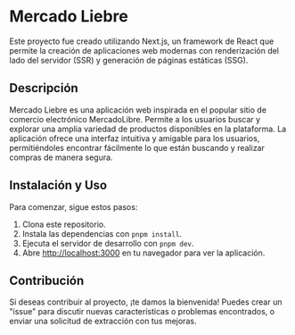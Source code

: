 # Mercado Liebre

Este proyecto fue creado utilizando Next.js, un framework de React que permite la creación de aplicaciones web modernas con renderización del lado del servidor (SSR) y generación de páginas estáticas (SSG).

## Descripción

Mercado Liebre es una aplicación web inspirada en el popular sitio de comercio electrónico MercadoLibre. Permite a los usuarios buscar y explorar una amplia variedad de productos disponibles en la plataforma. La aplicación ofrece una interfaz intuitiva y amigable para los usuarios, permitiéndoles encontrar fácilmente lo que están buscando y realizar compras de manera segura.

## Instalación y Uso

Para comenzar, sigue estos pasos:

1. Clona este repositorio.
2. Instala las dependencias con `pnpm install`.
3. Ejecuta el servidor de desarrollo con `pnpm dev`.
4. Abre [http://localhost:3000](http://localhost:3000) en tu navegador para ver la aplicación.

## Contribución

Si deseas contribuir al proyecto, ¡te damos la bienvenida! Puedes crear un "issue" para discutir nuevas características o problemas encontrados, o enviar una solicitud de extracción con tus mejoras.



